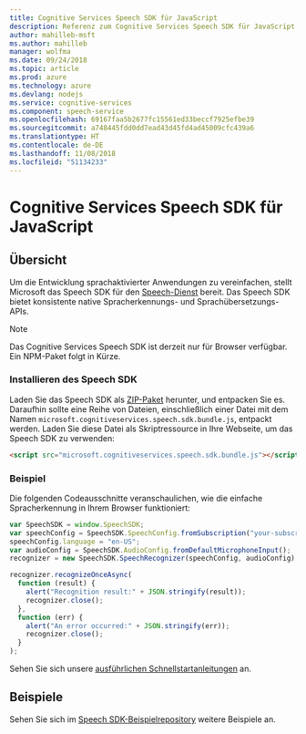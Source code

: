 ```yaml
---
title: Cognitive Services Speech SDK für JavaScript
description: Referenz zum Cognitive Services Speech SDK für JavaScript
author: mahilleb-msft
ms.author: mahilleb
manager: wolfma
ms.date: 09/24/2018
ms.topic: article
ms.prod: azure
ms.technology: azure
ms.devlang: nodejs
ms.service: cognitive-services
ms.component: speech-service
ms.openlocfilehash: 69167faa5b2677fc15561ed33beccf7925efbe39
ms.sourcegitcommit: a748445fdd0dd7ead43d45fd4ad45009cfc439a6
ms.translationtype: HT
ms.contentlocale: de-DE
ms.lasthandoff: 11/08/2018
ms.locfileid: "51134233"
---
```

# <a name="cognitive-services-speech-sdk-for-javascript"></a>Cognitive Services Speech SDK für JavaScript

## <a name="overview"></a>Übersicht

Um die Entwicklung sprachaktivierter Anwendungen zu vereinfachen, stellt Microsoft das Speech SDK für den [Speech-Dienst](https://aka.ms/csspeech) bereit.
Das Speech SDK bietet konsistente native Spracherkennungs- und Sprachübersetzungs-APIs.

> [!NOTE]
> Das Cognitive Services Speech SDK ist derzeit nur für Browser verfügbar.
> Ein NPM-Paket folgt in Kürze.

### <a name="install-the-speech-sdk"></a>Installieren des Speech SDK

Laden Sie das Speech SDK als [ZIP-Paket](https://aka.ms/csspeech/jsbrowserpackage) herunter, und entpacken Sie es.
Daraufhin sollte eine Reihe von Dateien, einschließlich einer Datei mit dem Namen `microsoft.cognitiveservices.speech.sdk.bundle.js`, entpackt werden.
Laden Sie diese Datei als Skriptressource in Ihre Webseite, um das Speech SDK zu verwenden:

```html
<script src="microsoft.cognitiveservices.speech.sdk.bundle.js"></script>
```

### <a name="example"></a>Beispiel 

Die folgenden Codeausschnitte veranschaulichen, wie die einfache Spracherkennung in Ihrem Browser funktioniert:

```javascript 
var SpeechSDK = window.SpeechSDK;
var speechConfig = SpeechSDK.SpeechConfig.fromSubscription("your-subscription-key", "your-service-region");
speechConfig.language = "en-US";
var audioConfig = SpeechSDK.AudioConfig.fromDefaultMicrophoneInput();
recognizer = new SpeechSDK.SpeechRecognizer(speechConfig, audioConfig);

recognizer.recognizeOnceAsync(
  function (result) {
    alert("Recognition result:" + JSON.stringify(result));
    recognizer.close();
  },
  function (err) {
    alert("An error occurred:" + JSON.stringify(err));
    recognizer.close();
  }
);
``` 

Sehen Sie sich unsere [ausführlichen Schnellstartanleitungen](/azure/cognitive-services/speech-service/quickstart-js-browser) an.

## <a name="samples"></a>Beispiele

Sehen Sie sich im [Speech SDK-Beispielrepository](https://aka.ms/csspeech/samples) weitere Beispiele an.

